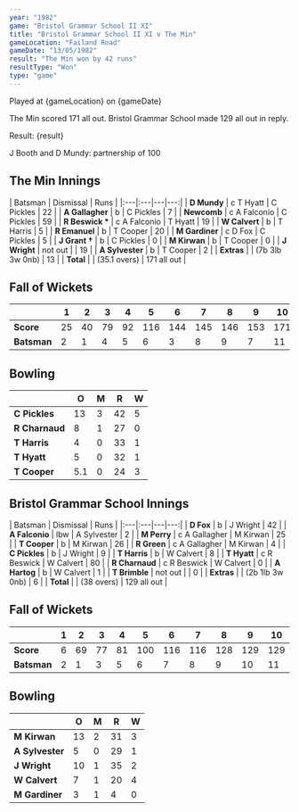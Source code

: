 ```yaml
---
year: "1982"
game: "Bristol Grammar School II XI"
title: "Bristol Grammar School II XI v The Min"
gameLocation: "Failand Road"
gameDate: "13/05/1982"
result: "The Min won by 42 runs" 
resultType: "Won" 
type: "game"
---
```


Played at {gameLocation} on {gameDate} 

The Min scored 171 all out. Bristol Grammar School made 129 all out in reply.        

Result: {result}

J Booth and D Mundy: partnership of 100
 
## The Min Innings

| Batsman | Dismissal | Runs |
|:---|:---|---|---:|
| **D Mundy** | c T Hyatt | C Pickles | 22 |
| **A Gallagher** | b | C Pickles | 7 |
| **Newcomb** | c A Falconio | C Pickles | 59 |
| **R Beswick &#42;** | c A Falconio | T Hyatt | 19 |
| **W Calvert** | b | T Harris | 5 |
| **R Emanuel** | b | T Cooper | 20 |
| **M Gardiner** | c D Fox | C Pickles | 5 |
| **J Grant &#8224;** | b | C Pickles | 0 |
| **M Kirwan** | b | T Cooper | 0 |
| **J Wright** | not out | | 19 |
| **A Sylvester** | b | T Cooper | 2 |
| **Extras** | | (7b 3lb 3w 0nb) | 13 |
| **Total** | | (35.1 overs) | 171 all out |

## Fall of Wickets

| | 1 | 2 | 3 | 4 | 5 | 6 | 7 | 8 | 9 | 10 |
|---|---|---|---|---|---|---|---|---|---|---|
| **Score** | 25 | 40 | 79 | 92 | 116 | 144 | 145 | 146 | 153 | 171 |
| **Batsman** | 2 | 1 | 4 | 5 | 6 | 3 | 8 | 9 | 7 | 11 |

## Bowling

| | O | M | R | W |
|---|---|---|---|---|
| **C Pickles** | 13 | 3 | 42 | 5 |
| **R Charnaud** | 8 | 1 | 27 | 0 |
| **T Harris** | 4 | 0 | 33 | 1 |
| **T Hyatt** | 5 | 0 | 32 | 1 |
| **T Cooper** | 5.1 | 0 | 24 | 3 |

## Bristol Grammar School Innings

| Batsman | Dismissal | Runs |
|:---|:---|---|---:|
| **D Fox** | b | J Wright | 42 |
| **A Falconio** | lbw | A Sylvester | 2 |
| **M Perry** | c A Gallagher | M Kirwan | 25 |
| **T Cooper** | b | M Kirwan | 26 |
| **R Green** | c A Gallagher | M Kirwan | 4 |
| **C Pickles** | b | J Wright | 9 |
| **T Harris** | b | W Calvert | 8 |
| **T Hyatt** | c R Beswick | W Calvert | 80 |
| **R Charnaud** | c R Beswick | W Calvert | 0 |
| **A Hartog** | b | W Calvert | 1 |
| **T Brimble** | not out | | 0 |
| **Extras** | | (2b 1lb 3w 0nb) | 6 |
| **Total** | | (38 overs) | 129 all out |

## Fall of Wickets

| | 1 | 2 | 3 | 4 | 5 | 6 | 7 | 8 | 9 | 10 |
|---|---|---|---|---|---|---|---|---|---|---|
| **Score** | 6 | 69 | 77 | 81 | 100 | 116 | 116 | 128 | 129 | 129 |
| **Batsman** | 2 | 1 | 3 | 5 | 6 | 7 | 8 | 9 | 10 | 11 |

## Bowling

| | O | M | R | W |
|---|---|---|---|---|
| **M Kirwan** | 13 | 2 | 31 | 3 |
| **A Sylvester** | 5 | 0 | 29 | 1 |
| **J Wright** | 10 | 1 | 35 | 2 |
| **W Calvert** | 7 | 1 | 20 | 4 |
| **M Gardiner** | 3 | 1 | 4 | 0 |
